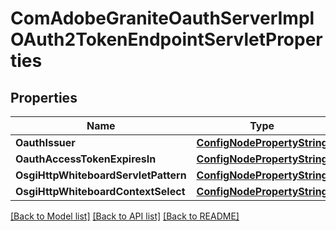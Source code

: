 # ComAdobeGraniteOauthServerImplOAuth2TokenEndpointServletProperties

## Properties
Name | Type | Description | Notes
------------ | ------------- | ------------- | -------------
**OauthIssuer** | [**ConfigNodePropertyString**](configNodePropertyString.md) |  | [optional] 
**OauthAccessTokenExpiresIn** | [**ConfigNodePropertyString**](configNodePropertyString.md) |  | [optional] 
**OsgiHttpWhiteboardServletPattern** | [**ConfigNodePropertyString**](configNodePropertyString.md) |  | [optional] 
**OsgiHttpWhiteboardContextSelect** | [**ConfigNodePropertyString**](configNodePropertyString.md) |  | [optional] 

[[Back to Model list]](../README.md#documentation-for-models) [[Back to API list]](../README.md#documentation-for-api-endpoints) [[Back to README]](../README.md)


